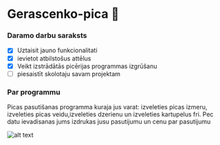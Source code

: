 # Gerascenko-pica :pizza:
### **Daramo darbu saraksts**
- [x] Uztaisit jauno funkcionalitati
- [x] ievietot atbilstošus attēlus
- [x] Veikt izstrādātās picērijas programmas izgrūšanu
- [ ] piesaistīt skolotaju savam projektam

### **Par programmu**
Picas pasutišanas programma kuraja jus varat: izveleties picas izmeru, izveleties picas veidu,izveleties dzerienu un izveleties kartupelus fri.
Pec datu ievadisanas jums izdrukas jusu pasutijumu un cenu par pasutijumu


![alt text](https://www.lulu.lv/cache/images/2177806891/starta-komplekts_200186692.jpg)
